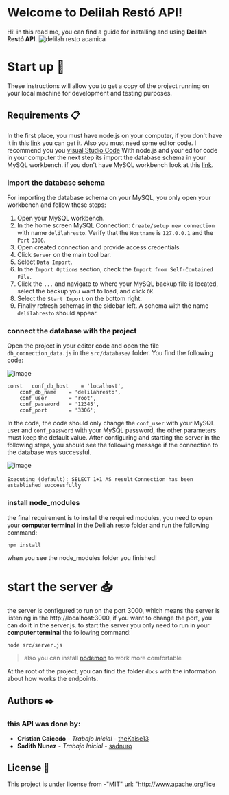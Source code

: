 # Welcome to Delilah Restó API!

Hi! in this read me, you can find a guide for installing and using **Delilah Restó API**. ![delilah resto acamica](https://s3.amazonaws.com/sc.acamica.com/dwfs-project-3.svg)


# Start up 🚀
These instructions will allow you to get a copy of the project running on your local machine for development and testing purposes.

## Requirements  📋
In the first place,  you must have node.js on your computer, if you don't have it in this [link](https://nodejs.org/en/) you can get it. Also you must need some editor code. I recommend you you [visual Studio Code](https://code.visualstudio.com/)
With node.js and your editor code in your computer the next step its import the database schema in your MySQL workbench. if you don't have MySQL workbench look at this [link](https://dev.mysql.com/downloads/file/?id=506568).

### import the database schema 
For importing the database schema on your MySQL, you only open your workbench and follow these steps:

 1. Open your MySQL workbench. 
 2. In the home screen MySQL Connection: `Create/setup new connection` with name `delilahresto`. Verify that the `Hostname` is `127.0.0.1` and the `Port` `3306`.
 3. Open created connection and provide access credentials
 4. Click `Server` on the main tool bar.
 5. Select  `Data Import`.
 6. In the `Import Options` section, check the `Import from Self-Contained File`.
 7. Click the  `...`  and navigate to where your MySQL backup file is located, select the backup you want to load, and click  `OK`.
 8. Select the `Start Import`  on the bottom right.
 9. Finally refresh schemas in the sidebar left. A schema with the name `delilahresto` should appear.

### connect the database with the project
Open the project in your editor code and open the file `db_connection_data.js` in the `src/database/` folder. You find the  following code: 

![image](https://user-images.githubusercontent.com/82292865/134758922-324b3fbe-0b4d-41da-9852-b849d43916e3.png)

    const   conf_db_host    = 'localhost',
        conf_db_name    = 'delilahresto',
        conf_user       = 'root',
        conf_password   = '12345',
        conf_port       = '3306';
        
 In the code, the code should only change the `conf_user` with your MySQL user and `conf_password` with your MySQL password, the other parameters must keep the default value.
 After configuring and starting the server in the following steps, you should see the following message if the connection to the database was successful.
 
 ![image](https://user-images.githubusercontent.com/82292865/134759011-fb73c317-eb6b-4170-895f-1b0ca107bb05.png)

`Executing (default): SELECT 1+1 AS result`
`Connection has been established successfully`

### install node_modules
the final requirement is to install the required modules, you need to open your **computer terminal** in the Delilah resto folder and run the following command:

    npm install
  when you see the node_modules folder you finished!

# start the server :inbox_tray: 

the server is configured to run on the port 3000, which means the server is listening in the http://localhost:3000, if you want to change the port, you can do it in the server.js.
to start the server you only need to run in your **computer terminal** the following command:

    node src/server.js
> also you can install [nodemon](https://www.npmjs.com/package/nodemon) to work more comfortable

At the root of the project, you can find the folder `docs` with the information about how works the endpoints.

## Authors  ✒️

### this  API was done by:
-   **Cristian Caicedo**  -  _Trabajo Inicial_  -  [theKaise13](https://github.com/thekaise13)
-   **Sadith Nunez**  -  _Trabajo Inicial_ -  [sadnuro](https://github.com/Sadnuro)

## License  📄

This project is under license from  -"MIT"
url: "http://www.apache.org/lice
